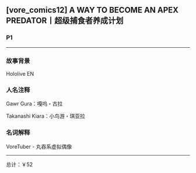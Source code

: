 ## [vore_comics12] A WAY TO BECOME AN APEX PREDATOR丨超级捕食者养成计划

### P1



---

### 故事背景

Hololive EN

### 人名注释

Gawr Gura：嘎呜・古拉

Takanashi Kiara：小鸟游・琪亚拉

### 名词解释

VoreTuber - 丸吞系虚拟偶像

---

总计：￥52

